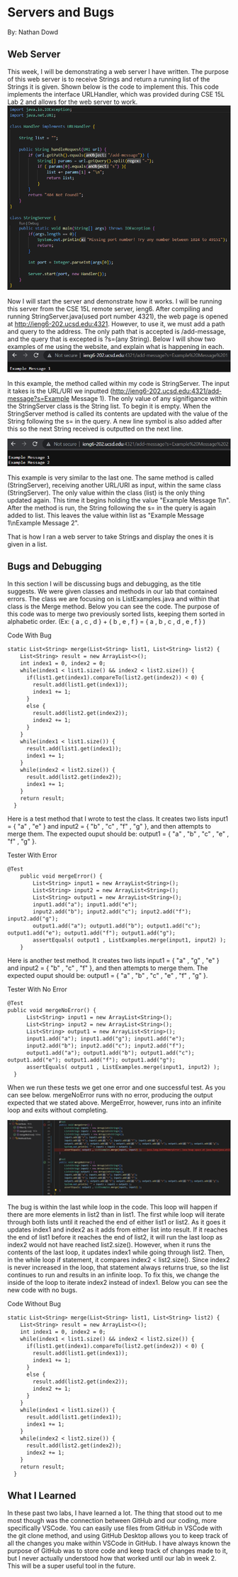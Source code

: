 # Servers and Bugs
By: Nathan Dowd

## Web Server

This week, I will be demonstrating a web server I have written. The purpose of this web server is to receive Strings and return a running list of the Strings it is given. Shown below is the code to implement this. This code implements the interface URLHandler, which was provided during CSE 15L Lab 2 and allows for the web server to work.
![Image](StringServerPicture.png)

Now I will start the server and demonstrate how it works. I will be running this server from the CSE 15L remote server, ieng6. After compiling and running StringServer.java(used port number 4321), the web page is opened at http://ieng6-202.ucsd.edu:4321. However, to use it, we must add a path and query to the address. The only path that is accepted is /add-message, and the query that is excepted is ?s=(any String). Below I will show two examples of me using the website, and explain what is happening in each.
![Image](ExamplePicture1.png)

In this example, the method called within my code is StringServer. The input it takes is the URL/URI we inputted (http://ieng6-202.ucsd.edu:4321/add-message?s=Example Message 1). The only value of any signifigance within the StringServer class is the String list. To begin it is empty. When the StringServer method is called its contents are updated with the value of the String following the s= in the query. A new line symbol is also added after this so the next String received is outputted on the next line.

![Image](ExamplePicture2.png)

This example is very similar to the last one. The same method is called (StringServer), receiving another URL/URI as input, within the same class (StringServer). The only value within the class (list) is the only thing updated again. This time it begins holding the value "Example Message 1\n". After the method is run, the String following the s= in the query is again added to list. This leaves the value within list as "Example Message 1\nExample Message 2".

That is how I ran a web server to take Strings and display the ones it is given in a list.

## Bugs and Debugging

In this section I will be discussing bugs and debugging, as the title suggests. We were given classes and methods in our lab that contained errors. The class we are focusing on is ListExamples.java and within that class is the Merge method. Below you can see the code. The purpose of this code was to merge two previously sorted lists, keeping them sorted in alphabetic order. (Ex: { a , c , d } + { b , e , f } = { a , b , c , d , e , f } )

Code With Bug

```
static List<String> merge(List<String> list1, List<String> list2) {
    List<String> result = new ArrayList<>();
    int index1 = 0, index2 = 0;
    while(index1 < list1.size() && index2 < list2.size()) {
      if(list1.get(index1).compareTo(list2.get(index2)) < 0) {
        result.add(list1.get(index1));
        index1 += 1;
      }
      else {
        result.add(list2.get(index2));
        index2 += 1;
      }
    }
    while(index1 < list1.size()) {
      result.add(list1.get(index1));
      index1 += 1;
    }
    while(index2 < list2.size()) {
      result.add(list2.get(index2));
      index1 += 1;
    }
    return result;
  }
  ```

Here is a test method that I wrote to test the class. It creates two lists input1 = { "a" , "e" } and input2 = { "b" , "c" , "f" , "g" }, and then attempts to merge them. The expected ouput should be: output1 = { "a" , "b" , "c" , "e" , "f" , "g" }.

Tester With Error

```
@Test
    public void mergeError() {
        List<String> input1 = new ArrayList<String>();
        List<String> input2 = new ArrayList<String>();
        List<String> output1 = new ArrayList<String>();
        input1.add("a"); input1.add("e");
        input2.add("b"); input2.add("c"); input2.add("f"); input2.add("g");
        output1.add("a"); output1.add("b"); output1.add("c"); output1.add("e"); output1.add("f"); output1.add("g");
        assertEquals( output1 , ListExamples.merge(input1, input2) );
    }
  ```
  
Here is another test method. It creates two lists input1 = { "a" , "g" , "e" } and input2 = { "b" , "c" , "f" }, and then attempts to merge them. The expected ouput should be: output1 = { "a" , "b" , "c" , "e" , "f" , "g" }.

Tester With No Error
  
```
@Test
public void mergeNoError() {
      List<String> input1 = new ArrayList<String>();
      List<String> input2 = new ArrayList<String>();
      List<String> output1 = new ArrayList<String>();
      input1.add("a"); input1.add("g"); input1.add("e");
      input2.add("b"); input2.add("c"); input2.add("f");
      output1.add("a"); output1.add("b"); output1.add("c"); output1.add("e"); output1.add("f"); output1.add("g");
      assertEquals( output1 , ListExamples.merge(input1, input2) ); 
  }
 ```
    
When we run these tests we get one error and one successful test. As you can see below. mergeNoError runs with no error, producing the output expected that we stated above. MergeError, however, runs into an infinite loop and exits without completing.

![Image](Errors.png)

The bug is within the last while loop in the code. This loop will happen if there are more elements in list2 than in list1. The first while loop will iterate through both lists until it reached the end of either list1 or list2. As it goes it updates index1 and index2 as it adds from either list into result. If it reaches the end of list1 before it reaches the end of list2, it will run the last loop as index2 would not have reached list2.size(). However, when it runs the contents of the last loop, it updates index1 while going through list2. Then, in the while loop if statement, it compares index2 < list2.size(). Since index2 is never increased in the loop, that statement always returns true, so the list continues to run and results in an infinite loop. To fix this, we change the inside of the loop to iterate index2 instead of index1. Below you can see the new code with no bugs.

Code Without Bug
```
static List<String> merge(List<String> list1, List<String> list2) {
    List<String> result = new ArrayList<>();
    int index1 = 0, index2 = 0;
    while(index1 < list1.size() && index2 < list2.size()) {
      if(list1.get(index1).compareTo(list2.get(index2)) < 0) {
        result.add(list1.get(index1));
        index1 += 1;
      }
      else {
        result.add(list2.get(index2));
        index2 += 1;
      }
    }
    while(index1 < list1.size()) {
      result.add(list1.get(index1));
      index1 += 1;
    }
    while(index2 < list2.size()) {
      result.add(list2.get(index2));
      index2 += 1;
    }
    return result;
  }
  ```
  
## What I Learned

In these past two labs, I have learned a lot. The thing that stood out to me most though was the connection between GitHub and our coding, more specifically VSCode. You can easily use files from GitHub in VSCode with the git clone method, and using GitHub Desktop allows you to keep track of all the changes you make within VSCode in GitHub. I have always known the purpose of GitHub was to store code and keep track of changes made to it, but I never actually understood how that worked until our lab in week 2. This will be a super useful tool in the future.
